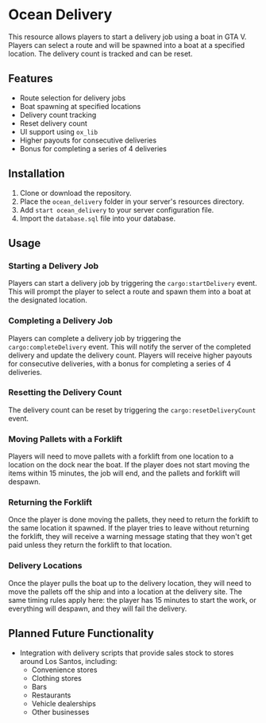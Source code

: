 # Ocean Delivery

This resource allows players to start a delivery job using a boat in GTA V. Players can select a route and will be spawned into a boat at a specified location. The delivery count is tracked and can be reset.

## Features

- Route selection for delivery jobs
- Boat spawning at specified locations
- Delivery count tracking
- Reset delivery count
- UI support using `ox_lib`
- Higher payouts for consecutive deliveries
- Bonus for completing a series of 4 deliveries

## Installation

1. Clone or download the repository.
2. Place the `ocean_delivery` folder in your server's resources directory.
3. Add `start ocean_delivery` to your server configuration file.
4. Import the `database.sql` file into your database.

## Usage

### Starting a Delivery Job

Players can start a delivery job by triggering the `cargo:startDelivery` event. This will prompt the player to select a route and spawn them into a boat at the designated location.

### Completing a Delivery Job

Players can complete a delivery job by triggering the `cargo:completeDelivery` event. This will notify the server of the completed delivery and update the delivery count. Players will receive higher payouts for consecutive deliveries, with a bonus for completing a series of 4 deliveries.

### Resetting the Delivery Count

The delivery count can be reset by triggering the `cargo:resetDeliveryCount` event.

### Moving Pallets with a Forklift

Players will need to move pallets with a forklift from one location to a location on the dock near the boat. If the player does not start moving the items within 15 minutes, the job will end, and the pallets and forklift will despawn.

### Returning the Forklift

Once the player is done moving the pallets, they need to return the forklift to the same location it spawned. If the player tries to leave without returning the forklift, they will receive a warning message stating that they won't get paid unless they return the forklift to that location.

### Delivery Locations

Once the player pulls the boat up to the delivery location, they will need to move the pallets off the ship and into a location at the delivery site. The same timing rules apply here: the player has 15 minutes to start the work, or everything will despawn, and they will fail the delivery.

## Planned Future Functionality

- Integration with delivery scripts that provide sales stock to stores around Los Santos, including:
  - Convenience stores
  - Clothing stores
  - Bars
  - Restaurants
  - Vehicle dealerships
  - Other businesses
